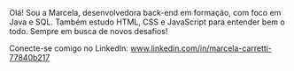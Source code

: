 Olá! Sou a Marcela, desenvolvedora back-end em formação, com foco em Java e SQL.
Também estudo HTML, CSS e JavaScript para entender bem o todo.
Sempre em busca de novos desafios!

Conecte-se comigo no LinkedIn: www.linkedin.com/in/marcela-carretti-77840b217

<!--
**Marcelinha01/Marcelinha01** is a ✨ _special_ ✨ repository because its `README.md` (this file) appears on your GitHub profile.

Here are some ideas to get you started:

- 🔭 I’m currently working on ...
- 🌱 I’m currently learning ...
- 👯 I’m looking to collaborate on ...
- 🤔 I’m looking for help with ...
- 💬 Ask me about ...
- 📫 How to reach me: ...
- 😄 Pronouns: ...
- ⚡ Fun fact: ...
-->
